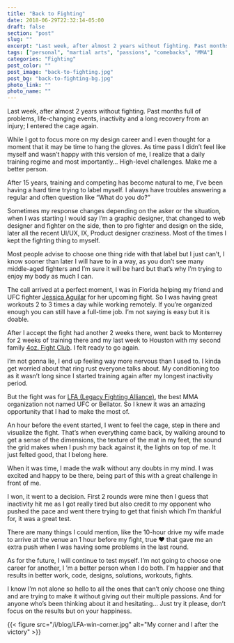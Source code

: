 ```yaml
---
title: "Back to Fighting"
date: 2018-06-29T22:32:14-05:00
draft: false
section: "post"
slug: ""
excerpt: "Last week, after almost 2 years without fighting. Past months full of problems, life-changing events, inactivity and a long recovery from an injury; I entered the cage again. The call arrived at a perfect moment, I was in Florida helping my friend Jessica Aguilar for her upcoming fight."
tags: ["personal", "martial arts", "passions", "comebacks", "MMA"]
categories: "Fighting"
post_color: ""
post_image: "back-to-fighting.jpg"
post_bg: "back-to-fighting-bg.jpg"
photo_link: ""
photo_name: ""
---
```

Last week, after almost 2 years without fighting. Past months full of problems, life-changing events, inactivity and a long recovery from an injury; I entered the cage again.

While I got to focus more on my design career and I even thought for a moment that it may be time to hang the gloves. As time pass I didn’t feel like myself and wasn’t happy with this version of me, I realize that a daily training regime and most importantly… High-level challenges. Make me a better person.

After 15 years, training and competing has become natural to me, I’ve been having a hard time trying to label myself. I always have troubles answering a regular and often question like “What do you do?”

Sometimes my response changes depending on the asker or the situation, when I was starting I would say I’m a graphic designer, that changed to web designer and fighter on the side, then to pro fighter and design on the side, later all the recent UI/UX, IX, Product designer craziness. Most of the times I kept the fighting thing to myself.

Most people advise to choose one thing ride with that label but I just can’t, I know sooner than later I will have to in a way, as you don’t see many middle-aged fighters and I’m sure it will be hard but that’s why I’m trying to enjoy my body as much I can.

The call arrived at a perfect moment, I was in Florida helping my friend and UFC fighter [Jessica Aguilar](https://en.wikipedia.org/wiki/Jessica_Aguilar) for her upcoming fight. So I was having great workouts 2 to 3 times a day while working remotely. If you’re organized enough you can still have a full-time job. I’m not saying is easy but it is doable.

After I accept the fight had another 2 weeks there, went back to Monterrey for 2 weeks of training there and my last week to Houston with my second family [4oz. Fight Club](https://www.facebook.com/4ozFightClub/). I felt ready to go again.

I’m not gonna lie, I end up feeling way more nervous than I used to. I kinda get worried about that ring rust everyone talks about. My conditioning too as it wasn’t long since I started training again after my longest inactivity period.

But the fight was for [LFA (Legacy Fighting Alliance)](https://lfafighting.com/), the best MMA organization not named UFC or Bellator. So I knew it was an amazing opportunity that I had to make the most of.

An hour before the event started, I went to feel the cage, step in there and visualize the fight. That’s when everything came back, by walking around to get a sense of the dimensions, the texture of the mat in my feet, the sound the grid makes when I push my back against it, the lights on top of me.
It just felted good, that I belong here.

When it was time, I made the walk without any doubts in my mind. I was excited and happy to be there, being part of this with a great challenge in front of me.

I won, it went to a decision. First 2 rounds were mine then I guess that inactivity hit me as I got really tired but also credit to my opponent who pushed the pace and went there trying to get that finish which I’m thankful for, it was a great test.

There are many things I could mention, like the 10-hour drive my wife made to arrive at the venue an 1 hour before my fight, true ❤️ that gave me an extra push when I was having some problems in the last round.

As for the future, I will continue to test myself. I’m not going to choose one career for another, I ’m a better person when I do both.
I’m happier and that results in better work, code, designs, solutions, workouts, fights.

I know I’m not alone so hello to all the ones that can’t only choose one thing and are trying to make it without giving out their multiple passions.
And for anyone who’s been thinking about it and hesitating… Just try it please, don’t focus on the results but on your happiness.

{{< figure src="/i/blog/LFA-win-corner.jpg" alt="My corner and I after the victory" >}}
